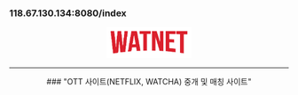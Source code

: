 ### 118.67.130.134:8080/index

<p align="center">
  <img src="/watnet/src/main/webapp/res/img/logo.png" width="30%" height="auto">
</p>

***

<p align="center">
  ### "OTT 사이트(NETFLIX, WATCHA) 중개 및 매칭 사이트"  
</p>
